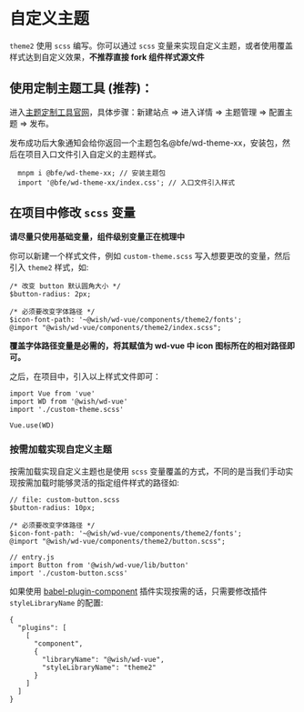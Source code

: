 # 自定义主题
`theme2` 使用 `scss` 编写。你可以通过 `scss` 变量来实现自定义主题，或者使用覆盖样式达到自定义效果，**不推荐直接 fork 组件样式源文件**

## 使用定制主题工具 (推荐)：
进入[主题定制工具官网](https://wdui.sankuai.com/theme#/sites)，具体步骤：新建站点 => 进入详情 => 主题管理 => 配置主题 => 发布。

发布成功后大象通知会给你返回一个主题包名@bfe/wd-theme-xx，安装包，然后在项目入口文件引入自定义的主题样式。
```
  mnpm i @bfe/wd-theme-xx; // 安装主题包
  import '@bfe/wd-theme-xx/index.css'; // 入口文件引入样式
```

## 在项目中修改 `scss` 变量
**请尽量只使用基础变量，组件级别变量正在梳理中**

你可以新建一个样式文件，例如 `custom-theme.scss` 写入想要更改的变量，然后引入 `theme2` 样式，如:
```
/* 改变 button 默认圆角大小 */
$button-radius: 2px;

/* 必须要改变字体路径 */
$icon-font-path: '~@wish/wd-vue/components/theme2/fonts';
@import "@wish/wd-vue/components/theme2/index.scss";
```
**覆盖字体路径变量是必需的，将其赋值为 wd-vue 中 icon 图标所在的相对路径即可。**

之后，在项目中，引入以上样式文件即可：
```
import Vue from 'vue'
import WD from '@wish/wd-vue'
import './custom-theme.scss'

Vue.use(WD)
```
### 按需加载实现自定义主题
按需加载实现自定义主题也是使用 `scss` 变量覆盖的方式，不同的是当我们手动实现按需加载时能够灵活的指定组件样式的路径如:
```
// file: custom-button.scss
$button-radius: 10px;

/* 必须要改变字体路径 */
$icon-font-path: '~@wish/wd-vue/components/theme2/fonts';
@import "@wish/wd-vue/components/theme2/button.scss";

// entry.js
import Button from '@wish/wd-vue/lib/button'
import './custom-button.scss'

```
如果使用 [babel-plugin-component](https://github.com/ElementUI/babel-plugin-component) 插件实现按需的话，只需要修改插件 `styleLibraryName` 的配置:
```
{
  "plugins": [
    [
      "component",
      {
        "libraryName": "@wish/wd-vue",
        "styleLibraryName": "theme2"
      }
    ]
  ]
}
```
